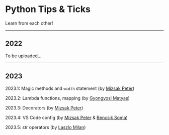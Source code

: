 # Python Tips & Ticks

Learn from each other!

---

## 2022

To be uploaded...

---

## 2023

2023.1: Magic methods and `width` statement (by [Mizsak Peter](https://github.com/MizsakPeterEcon))

2023.2: Lambda functions, mapping (by [Gyongyosi Matyas](https://github.com/gyongyosim))

2023.3: Decorators (by [Mizsak Peter](https://github.com/MizsakPeterEcon))

2023.4: VS Code config (by [Mizsak Peter](https://github.com/MizsakPeterEcon) & [Bencsik Soma](https://github.com/eConSomabencsik))

2023.5: str operators (by [Laszlo Milan](https://github.com/laszmilan))